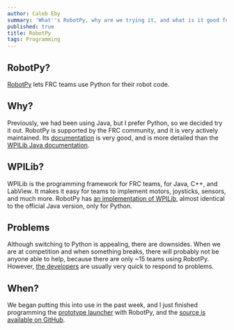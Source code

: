 ```yaml
---
author: Caleb Eby
summary: 'What''s RobotPy, why are we trying it, and what is it good for?'
published: true
title: RobotPy
tags: Programming
---
```

## RobotPy?

[RobotPy](https://robotpy.github.io/) lets FRC teams use Python for their robot code.

## Why?

Previously, we had been using Java, but I prefer Python, so we decided try it out. RobotPy is supported by the FRC community, and it is very actively maintained. Its [documentation](http://robotpy.readthedocs.io/) is very good, and is more detailed than the [WPILib Java documentation](http://first.wpi.edu/FRC/roborio/release/docs/java/).

## WPILib?

WPILib is the programming framework for FRC teams, for Java, C++, and LabView. It makes it easy for teams to implement motors, joysticks, sensors, and much more. RobotPy has [an implementation of WPILib](http://robotpy.readthedocs.io/en/latest/wpilib.html), almost identical to the official Java version, only for Python.

## Problems

Although switching to Python is appealing, there are downsides. When we are at competition and when something breaks, there will probably not be anyone able to help, because there are only ~15 teams using RobotPy. However, [the developers](https://github.com/orgs/robotpy/people) are usually very quick to respond to problems.

## When?

We began putting this into use in the past week, and I just finished programming the [prototype launcher](/blog/prototype-launcher) with RobotPy, and the [source is available on GitHub](https://github.com/team1432/Prototype-Launcher).
